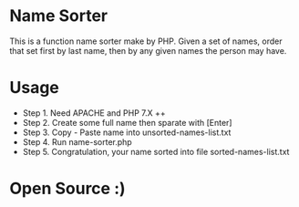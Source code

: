 # Name Sorter
This is a function name sorter make by PHP. Given a set of names, order that set first by last name, then by any given names the person may have.


# Usage
- Step 1. Need APACHE and PHP 7.X ++
- Step 2. Create some full name then sparate with [Enter]
- Step 3. Copy - Paste name into unsorted-names-list.txt
- Step 4. Run name-sorter.php
- Step 5. Congratulation, your name sorted into file sorted-names-list.txt

# Open Source :)

